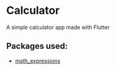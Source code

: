 # Calculator

A simple calculator app made with Flutter

## Packages used:
- [math_expressions](https://pub.dev/packages/math_expressions)
